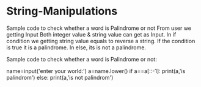 # String-Manipulations
Sample code to check whether a word is Palindrome or not
From user we getting Input
Both integer value & string value can get as Input.
In if condition we getting string value equals to reverse a string.
If the condition is true it is a palindrome.
In else, its is not a palindrome.



Sample code to check whether a word is Palindrome or not:


name=input('enter your world:')
a=name.lower()
if a==a[::-1]:
    print(a,'is palindrom')
else:
    print(a,'is not palindrom')
